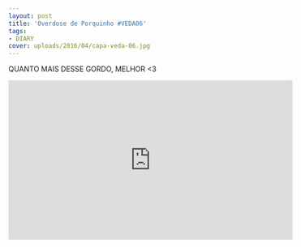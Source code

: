 ```yaml
---
layout: post
title: 'Overdose de Porquinho #VEDA06'
tags:
- DIARY
cover: uploads/2016/04/capa-veda-06.jpg
---
```


QUANTO MAIS DESSE GORDO, MELHOR <3

<iframe width="560" height="315" src="https://www.youtube.com/embed/am5rENUv1QA" frameborder="0" allowfullscreen></iframe>
